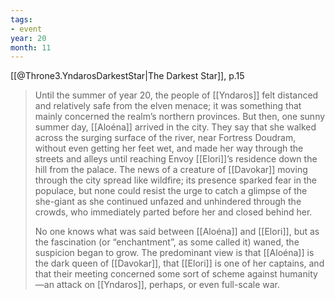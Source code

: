 ```yaml
---
tags:
- event
year: 20
month: 11
---
```


[[@Throne3.YndarosDarkestStar|The Darkest Star]], p.15
> Until the summer of year 20, the people of [[Yndaros]] felt distanced and relatively safe from the elven menace; it was something that mainly concerned the realm’s northern provinces. But then, one sunny summer day, [[Aloéna]] arrived in the city. They say that she walked across the surging surface of the river, near Fortress Doudram, without even getting her feet wet, and made her way through the streets and alleys until reaching Envoy [[Elori]]’s residence down the hill from the palace. The news of a creature of [[Davokar]] moving through the city spread like wildfire; its presence sparked fear in the populace, but none could resist the urge to catch a glimpse of the she-giant as she continued unfazed and unhindered through the crowds, who immediately parted before her and closed behind her.
>
> No one knows what was said between [[Aloéna]] and [[Elori]], but as the fascination (or “enchantment”, as some called it) waned, the suspicion began to grow. The predominant view is that [[Aloéna]] is the dark queen of [[Davokar]], that [[Elori]] is one of her captains, and that their meeting concerned some sort of scheme against humanity—an attack on [[Yndaros]], perhaps, or even full-scale war.

